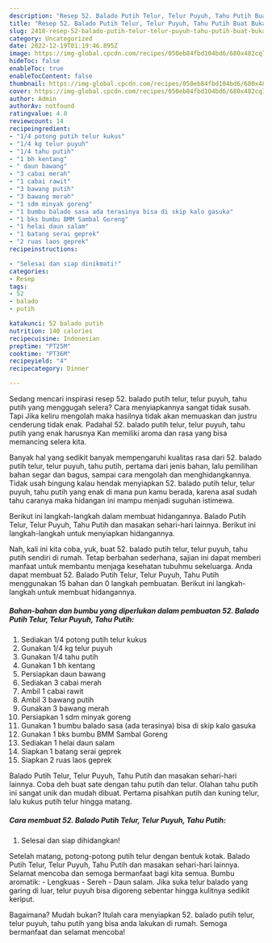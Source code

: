 ```yaml
---
description: "Resep 52. Balado Putih Telur, Telur Puyuh, Tahu Putih Buat Buka Puasa"
title: "Resep 52. Balado Putih Telur, Telur Puyuh, Tahu Putih Buat Buka Puasa"
slug: 2418-resep-52-balado-putih-telur-telur-puyuh-tahu-putih-buat-buka-puasa
category: Uncategorized
date: 2022-12-19T01:19:46.895Z
image: https://img-global.cpcdn.com/recipes/050eb84fbd104bd6/680x482cq70/52-balado-putih-telur-telur-puyuh-tahu-putih-foto-resep-utama.jpg
hideToc: false
enableToc: true
enableTocContent: false
thumbnail: https://img-global.cpcdn.com/recipes/050eb84fbd104bd6/680x482cq70/52-balado-putih-telur-telur-puyuh-tahu-putih-foto-resep-utama.jpg
cover: https://img-global.cpcdn.com/recipes/050eb84fbd104bd6/680x482cq70/52-balado-putih-telur-telur-puyuh-tahu-putih-foto-resep-utama.jpg
author: Admin
authorAv: notfound
ratingvalue: 4.8
reviewcount: 14
recipeingredient:
- "1/4 potong putih telur kukus"
- "1/4 kg telur puyuh"
- "1/4 tahu putih"
- "1 bh kentang"
- " daun bawang"
- "3 cabai merah"
- "1 cabai rawit"
- "3 bawang putih"
- "3 bawang merah"
- "1 sdm minyak goreng"
- "1 bumbu balado sasa ada terasinya bisa di skip kalo gasuka"
- "1 bks bumbu BMM Sambal Goreng"
- "1 helai daun salam"
- "1 batang serai geprek"
- "2 ruas laos geprek"
recipeinstructions:

- "Selesai dan siap dinikmati!"
categories:
- Resep
tags:
- 52
- balado
- putih

katakunci: 52 balado putih 
nutrition: 140 calories
recipecuisine: Indonesian
preptime: "PT25M"
cooktime: "PT36M"
recipeyield: "4"
recipecategory: Dinner

---
```



Sedang mencari inspirasi resep 52. balado putih telur, telur puyuh, tahu putih yang menggugah selera? Cara menyiapkannya sangat tidak susah. Tapi Jika keliru mengolah maka hasilnya tidak akan memuaskan dan justru cenderung tidak enak. Padahal 52. balado putih telur, telur puyuh, tahu putih yang enak harusnya Kan memiliki aroma dan rasa yang bisa memancing selera kita.


Banyak hal yang sedikit banyak mempengaruhi kualitas rasa dari 52. balado putih telur, telur puyuh, tahu putih, pertama dari jenis bahan, lalu pemilihan bahan segar dan bagus, sampai cara mengolah dan menghidangkannya. Tidak usah bingung kalau hendak menyiapkan 52. balado putih telur, telur puyuh, tahu putih yang enak di mana pun kamu berada, karena asal sudah tahu caranya maka hidangan ini mampu menjadi suguhan istimewa.

Berikut ini langkah-langkah dalam membuat hidangannya. Balado Putih Telur, Telur Puyuh, Tahu Putih dan masakan sehari-hari lainnya. Berikut ini langkah-langkah untuk menyiapkan hidangannya.


Nah, kali ini kita coba, yuk, buat 52. balado putih telur, telur puyuh, tahu putih sendiri di rumah. Tetap berbahan sederhana, sajian ini dapat memberi manfaat untuk membantu menjaga kesehatan tubuhmu sekeluarga. Anda dapat membuat 52. Balado Putih Telur, Telur Puyuh, Tahu Putih menggunakan 15 bahan dan 0 langkah pembuatan. Berikut ini langkah-langkah untuk membuat hidangannya.

<!--inarticleads1-->

##### Bahan-bahan dan bumbu yang diperlukan dalam pembuatan 52. Balado Putih Telur, Telur Puyuh, Tahu Putih:

1. Sediakan 1/4 potong putih telur kukus
1. Gunakan 1/4 kg telur puyuh
1. Gunakan 1/4 tahu putih
1. Gunakan 1 bh kentang
1. Persiapkan  daun bawang
1. Sediakan 3 cabai merah
1. Ambil 1 cabai rawit
1. Ambil 3 bawang putih
1. Gunakan 3 bawang merah
1. Persiapkan 1 sdm minyak goreng
1. Gunakan 1 bumbu balado sasa (ada terasinya) bisa di skip kalo gasuka
1. Gunakan 1 bks bumbu BMM Sambal Goreng
1. Sediakan 1 helai daun salam
1. Siapkan 1 batang serai geprek
1. Siapkan 2 ruas laos geprek


Balado Putih Telur, Telur Puyuh, Tahu Putih dan masakan sehari-hari lainnya. Coba deh buat sate dengan tahu putih dan telur. Olahan tahu putih ini sangat unik dan mudah dibuat. Pertama pisahkan putih dan kuning telur, lalu kukus putih telur hingga matang. 

<!--inarticleads2-->

##### Cara membuat 52. Balado Putih Telur, Telur Puyuh, Tahu Putih:


1. Selesai dan siap dihidangkan!

Setelah matang, potong-potong putih telur dengan bentuk kotak. Balado Putih Telur, Telur Puyuh, Tahu Putih dan masakan sehari-hari lainnya. Selamat mencoba dan semoga bermanfaat bagi kita semua. Bumbu aromatik: - Lengkuas - Sereh - Daun salam. Jika suka telur balado yang garing di luar, telur puyuh bisa digoreng sebentar hingga kulitnya sedikit keriput. 

Bagaimana? Mudah bukan? Itulah cara menyiapkan 52. balado putih telur, telur puyuh, tahu putih yang bisa anda lakukan di rumah. Semoga bermanfaat dan selamat mencoba!
